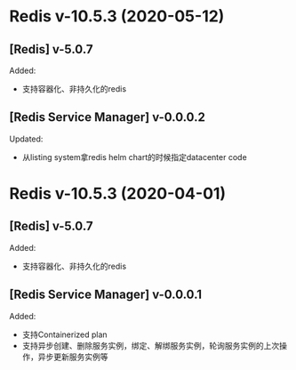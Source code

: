 # Redis v-10.5.3 (2020-05-12)

## [Redis] v-5.0.7

Added:

- 支持容器化、非持久化的redis

## [Redis Service Manager] v-0.0.0.2

Updated:

- 从listing system拿redis helm chart的时候指定datacenter code

# Redis v-10.5.3 (2020-04-01)

## [Redis] v-5.0.7

Added:

- 支持容器化、非持久化的redis

## [Redis Service Manager] v-0.0.0.1

Added:

- 支持Containerized plan
- 支持异步创建、删除服务实例，绑定、解绑服务实例，轮询服务实例的上次操作，异步更新服务实例等